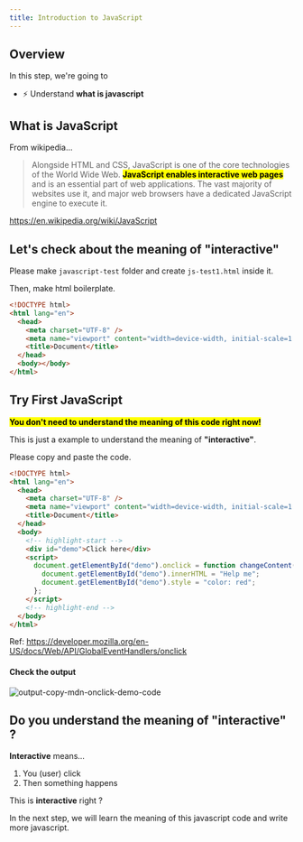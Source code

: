 ```yaml
---
title: Introduction to JavaScript
---
```


## Overview
In this step, we're going to
- ⚡ Understand **what is javascript**


## What is JavaScript

From wikipedia...

> Alongside HTML and CSS, JavaScript is one of the core technologies of the World Wide Web. **<mark>JavaScript enables interactive web pages</mark>** and is an essential part of web applications. The vast majority of websites use it, and major web browsers have a dedicated JavaScript engine to execute it.

https://en.wikipedia.org/wiki/JavaScript

## Let's check about the meaning of "interactive"

Please make `javascript-test` folder and create `js-test1.html` inside it.

Then, make html boilerplate.

```html title="javascript-test/js-test1.html"
<!DOCTYPE html>
<html lang="en">
  <head>
    <meta charset="UTF-8" />
    <meta name="viewport" content="width=device-width, initial-scale=1.0" />
    <title>Document</title>
  </head>
  <body></body>
</html>
```

## Try First JavaScript


**<mark>You don't need to understand the meaning of this code right now!</mark>**

This is just a example to understand the meaning of **"interactive"**.

Please copy and paste the code.

```html title="js-test1.html"
<!DOCTYPE html>
<html lang="en">
  <head>
    <meta charset="UTF-8" />
    <meta name="viewport" content="width=device-width, initial-scale=1.0" />
    <title>Document</title>
  </head>
  <body>
    <!-- highlight-start -->
    <div id="demo">Click here</div>
    <script>
      document.getElementById("demo").onclick = function changeContent() {
        document.getElementById("demo").innerHTML = "Help me";
        document.getElementById("demo").style = "color: red";
      };
    </script>
    <!-- highlight-end -->
  </body>
</html>
```

Ref: https://developer.mozilla.org/en-US/docs/Web/API/GlobalEventHandlers/onclick


#### Check the output
![output-copy-mdn-onclick-demo-code](https://storage.googleapis.com/coderhackers-assets/the-complete-webdev-with-rails-2020/javascript-guide/output-copy-mdn-onclick-demo-code.gif)

## Do you understand the meaning of **"interactive"** ?
**Interactive** means...

1. You (user) click
2. Then something happens

This is **interactive** right ?

In the next step, we will learn the meaning of this javascript code and write more javascript.
